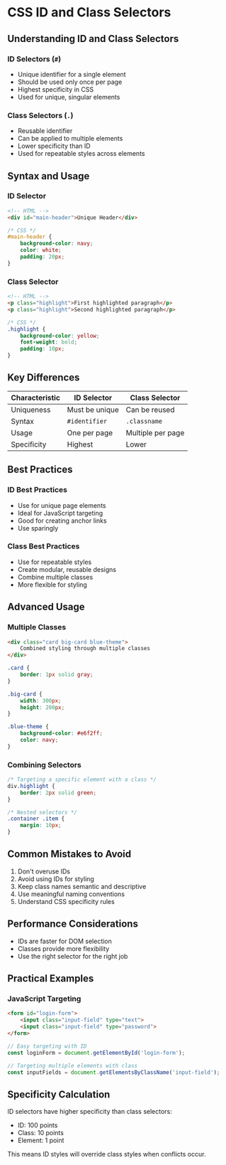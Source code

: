 # CSS ID and Class Selectors

## Understanding ID and Class Selectors

### ID Selectors (`#`)
- Unique identifier for a single element
- Should be used only once per page
- Highest specificity in CSS
- Used for unique, singular elements

### Class Selectors (`.`)
- Reusable identifier
- Can be applied to multiple elements
- Lower specificity than ID
- Used for repeatable styles across elements

## Syntax and Usage

### ID Selector
```html
<!-- HTML -->
<div id="main-header">Unique Header</div>
```

```css
/* CSS */
#main-header {
    background-color: navy;
    color: white;
    padding: 20px;
}
```

### Class Selector
```html
<!-- HTML -->
<p class="highlight">First highlighted paragraph</p>
<p class="highlight">Second highlighted paragraph</p>
```

```css
/* CSS */
.highlight {
    background-color: yellow;
    font-weight: bold;
    padding: 10px;
}
```

## Key Differences

| Characteristic | ID Selector | Class Selector |
|---------------|-------------|----------------|
| Uniqueness | Must be unique | Can be reused |
| Syntax | `#identifier` | `.classname` |
| Usage | One per page | Multiple per page |
| Specificity | Highest | Lower |

## Best Practices

### ID Best Practices
- Use for unique page elements
- Ideal for JavaScript targeting
- Good for creating anchor links
- Use sparingly

### Class Best Practices
- Use for repeatable styles
- Create modular, reusable designs
- Combine multiple classes
- More flexible for styling

## Advanced Usage

### Multiple Classes
```html
<div class="card big-card blue-theme">
    Combined styling through multiple classes
</div>
```

```css
.card {
    border: 1px solid gray;
}

.big-card {
    width: 300px;
    height: 200px;
}

.blue-theme {
    background-color: #e6f2ff;
    color: navy;
}
```

### Combining Selectors
```css
/* Targeting a specific element with a class */
div.highlight {
    border: 2px solid green;
}

/* Nested selectors */
.container .item {
    margin: 10px;
}
```

## Common Mistakes to Avoid

1. Don't overuse IDs
2. Avoid using IDs for styling
3. Keep class names semantic and descriptive
4. Use meaningful naming conventions
5. Understand CSS specificity rules

## Performance Considerations

- IDs are faster for DOM selection
- Classes provide more flexibility
- Use the right selector for the right job

## Practical Examples

### JavaScript Targeting
```html
<form id="login-form">
    <input class="input-field" type="text">
    <input class="input-field" type="password">
</form>
```

```javascript
// Easy targeting with ID
const loginForm = document.getElementById('login-form');

// Targeting multiple elements with class
const inputFields = document.getElementsByClassName('input-field');
```

## Specificity Calculation

ID selectors have higher specificity than class selectors:
- ID: 100 points
- Class: 10 points
- Element: 1 point

This means ID styles will override class styles when conflicts occur.